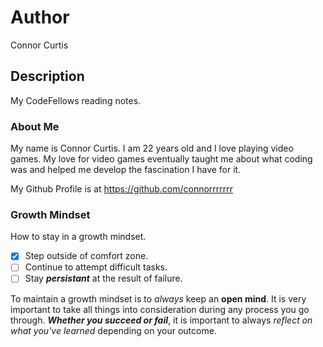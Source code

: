 # Author
Connor Curtis

## Description
My CodeFellows reading notes.

### About Me
My name is Connor Curtis. I am 22 years old and I love playing video games. My love for video games eventually taught me about what coding was and helped me develop the fascination I have for it.

My Github Profile is at https://github.com/connorrrrrrr
### Growth Mindset
How to stay in a growth mindset.
- [x] Step outside of comfort zone.
- [ ] Continue to attempt difficult tasks.
- [ ] Stay **_persistant_** at the result of failure.

To maintain a growth mindset is to _always_ keep an **open mind**. It is very important to take all things into consideration during any process you go through. ***Whether you succeed or fail***, it is important to always _reflect on what you've learned_ depending on your outcome.

